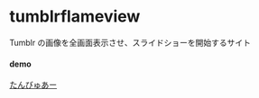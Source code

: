 tumblrflameview
===

Tumblr の画像を全画面表示させ、スライドショーを開始するサイト

#### demo
[たんびゅあー](http://www.6xo.info/tumviewer)


